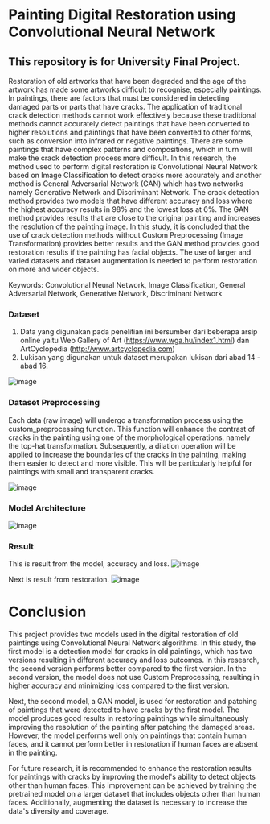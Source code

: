 # Painting Digital Restoration using Convolutional Neural Network
## This repository is for University Final Project.

Restoration of old artworks that have been degraded and the age of the artwork has made some artworks difficult to recognise, especially paintings. In paintings, there are factors that must be
considered in detecting damaged parts or parts that have cracks. The application of traditional crack detection methods cannot work effectively because these traditional methods cannot accurately detect paintings that have been converted to higher resolutions and paintings that have been converted to other forms, such as conversion into infrared or negative paintings. There are some paintings that have complex patterns and compositions, which in turn will make the crack detection process more difficult.
In this research, the method used to perform digital restoration is Convolutional Neural Network based on Image Classification to detect cracks more accurately and another method is General Adversarial
Network (GAN) which has two networks namely Generative Network and Discriminant Network. The crack detection method provides two models that have different accuracy and loss where the highest
accuracy results in 98% and the lowest loss at 6%. The GAN method provides results that are close to the original painting and increases the resolution of the painting image. In this study, it is concluded
that the use of crack detection methods without Custom Preprocessing (Image Transformation) provides better results and the GAN method provides good restoration results if the painting has facial objects. The use of larger and varied datasets and dataset augmentation is needed to perform restoration on more and wider objects.

Keywords: Convolutional Neural Network, Image Classification, General Adversarial Network,
Generative Network, Discriminant Network


### Dataset
1.	Data yang digunakan pada penelitian ini bersumber dari beberapa arsip online yaitu Web Gallery of Art (https://www.wga.hu/index1.html) dan ArtCyclopedia (http://www.artcyclopedia.com)
2.  Lukisan yang digunakan untuk dataset merupakan lukisan dari abad 14 - abad 16.

![image](https://github.com/gani88/CrackDetectionInPainting/assets/79634101/7834880f-7e47-4597-9bbb-5425076b2f5c)

### Dataset Preprocessing
Each data (raw image) will undergo a transformation process using the custom_preprocessing function. This function will enhance the contrast of cracks in the painting using one of the morphological operations, namely the top-hat transformation. Subsequently, a dilation operation will be applied to increase the boundaries of the cracks in the painting, making them easier to detect and more visible. This will be particularly helpful for paintings with small and transparent cracks.

![image](https://github.com/gani88/CrackDetectionInPainting/assets/79634101/c2452a18-ebba-47f4-ae71-f7bbe3986750)

### Model Architecture
![image](https://github.com/gani88/CrackDetectionInPainting/assets/79634101/f3855ccd-7391-4293-952e-065a66c5b0cc)

### Result
This is result from the model, accuracy and loss.
![image](https://github.com/gani88/CrackDetectionInPainting/assets/79634101/06425a3f-14d2-4d8b-bc7d-4b15ed4737cd)


Next is result from restoration.
![image](https://github.com/gani88/CrackDetectionInPainting/assets/79634101/0a4c9677-ae9e-4663-9bbf-00198a568aaa)

# Conclusion
This project provides two models used in the digital restoration of old paintings using Convolutional Neural Network algorithms. In this study, the first model is a detection model for cracks in old paintings, which has two versions resulting in different accuracy and loss outcomes. In this research, the second version performs better compared to the first version. In the second version, the model does not use Custom Preprocessing, resulting in higher accuracy and minimizing loss compared to the first version.

Next, the second model, a GAN model, is used for restoration and patching of paintings that were detected to have cracks by the first model. The model produces good results in restoring paintings while simultaneously improving the resolution of the painting after patching the damaged areas. However, the model performs well only on paintings that contain human faces, and it cannot perform better in restoration if human faces are absent in the painting.

For future research, it is recommended to enhance the restoration results for paintings with cracks by improving the model's ability to detect objects other than human faces. This improvement can be achieved by training the pretrained model on a larger dataset that includes objects other than human faces. Additionally, augmenting the dataset is necessary to increase the data's diversity and coverage.
